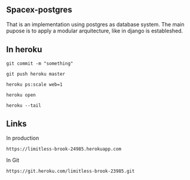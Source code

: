 ## Spacex-postgres

That is an implementation using postgres as database system.
The main pupose is to apply a modular arquitecture, like in django is estableshed.

## In heroku

```
git commit -m "something"
```
```
git push heroku master
```
```
heroku ps:scale web=1
```
```
heroku open
```
```
heroku --tail
```

## Links
In production
```
https://limitless-brook-24985.herokuapp.com
```
In Git
```
https://git.heroku.com/limitless-brook-23985.git
```